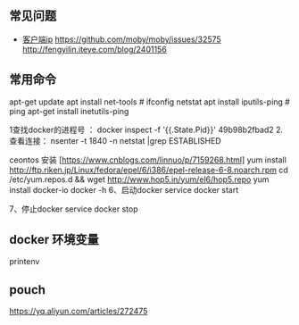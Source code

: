 ## 常见问题
- [客户端ip](https://github.com/banianhost/remux/blob/master/app/nginx.conf#L57)  https://github.com/moby/moby/issues/32575  http://fengyilin.iteye.com/blog/2401156


## 常用命令
apt-get update 
apt install net-tools # ifconfig  netstat
apt install iputils-ping # ping
apt-get install inetutils-ping

 1查找docker的进程号 ：
docker inspect -f '{{.State.Pid}}' 49b98b2fbad2
2. 查看连接： 
nsenter -t 1840 -n netstat |grep ESTABLISHED


ceontos 安装 [https://www.cnblogs.com/linnuo/p/7159268.html]
yum install http://ftp.riken.jp/Linux/fedora/epel/6/i386/epel-release-6-8.noarch.rpm
cd /etc/yum.repos.d && wget http://www.hop5.in/yum/el6/hop5.repo
yum install docker-io
docker -h
6、启动docker
service docker start

7、停止docker
service docker stop



## docker 环境变量
printenv

## pouch
https://yq.aliyun.com/articles/272475